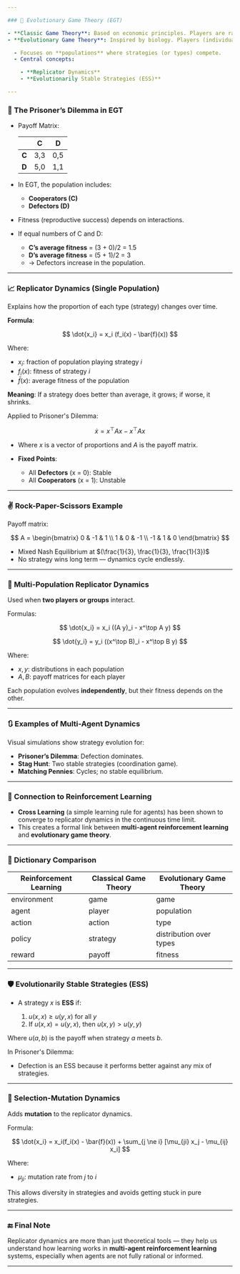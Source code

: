 ```yaml
---

### 🧬 Evolutionary Game Theory (EGT)

- **Classic Game Theory**: Based on economic principles. Players are rational and aim to maximize payoffs. The key idea is **Nash Equilibrium**, where no player benefits from changing strategy alone.
- **Evolutionary Game Theory**: Inspired by biology. Players (individuals) are not necessarily rational but evolve over time through **selection** (rewards) and **mutation** (random change).

  - Focuses on **populations** where strategies (or types) compete.
  - Central concepts:

    - **Replicator Dynamics**
    - **Evolutionarily Stable Strategies (ESS)**

---
```


### 🔄 The Prisoner’s Dilemma in EGT

- Payoff Matrix:

  |       | C   | D   |
  | ----- | --- | --- |
  | **C** | 3,3 | 0,5 |
  | **D** | 5,0 | 1,1 |

- In EGT, the population includes:

  - **Cooperators (C)**
  - **Defectors (D)**

- Fitness (reproductive success) depends on interactions.

- If equal numbers of C and D:

  - **C’s average fitness** = (3 + 0)/2 = 1.5
  - **D’s average fitness** = (5 + 1)/2 = 3
  - → Defectors increase in the population.

---

### 📈 Replicator Dynamics (Single Population)

Explains how the proportion of each type (strategy) changes over time.

**Formula**:

$$
\dot{x_i} = x_i (f_i(x) - \bar{f}(x))
$$

Where:

- $x_i$: fraction of population playing strategy $i$
- $f_i(x)$: fitness of strategy $i$
- $\bar{f}(x)$: average fitness of the population

**Meaning**: If a strategy does better than average, it grows; if worse, it shrinks.

Applied to Prisoner's Dilemma:

$$
\dot{x} = x^\top A x - x^\top A x
$$

- Where $x$ is a vector of proportions and $A$ is the payoff matrix.

- **Fixed Points**:

  - All **Defectors** (x = 0): Stable
  - All **Cooperators** (x = 1): Unstable

---

### ✌️ Rock-Paper-Scissors Example

Payoff matrix:

$$
A =
\begin{bmatrix}
0 & -1 & 1 \\
1 & 0 & -1 \\
-1 & 1 & 0
\end{bmatrix}
$$

- Mixed Nash Equilibrium at $(\frac{1}{3}, \frac{1}{3}, \frac{1}{3})$
- No strategy wins long term — dynamics cycle endlessly.

---

### 👥 Multi-Population Replicator Dynamics

Used when **two players or groups** interact.

Formulas:

$$
\dot{x_i} = x_i ((A y)_i - x^\top A y)
$$

$$
\dot{y_i} = y_i ((x^\top B)_i - x^\top B y)
$$

Where:

- $x, y$: distributions in each population
- $A, B$: payoff matrices for each player

Each population evolves **independently**, but their fitness depends on the other.

---

### 🔃 Examples of Multi-Agent Dynamics

Visual simulations show strategy evolution for:

- **Prisoner’s Dilemma**: Defection dominates.
- **Stag Hunt**: Two stable strategies (coordination game).
- **Matching Pennies**: Cycles; no stable equilibrium.

---

### 🔗 Connection to Reinforcement Learning

- **Cross Learning** (a simple learning rule for agents) has been shown to converge to replicator dynamics in the continuous time limit.
- This creates a formal link between **multi-agent reinforcement learning** and **evolutionary game theory**.

---

### 📘 Dictionary Comparison

| Reinforcement Learning | Classical Game Theory | Evolutionary Game Theory |
| ---------------------- | --------------------- | ------------------------ |
| environment            | game                  | game                     |
| agent                  | player                | population               |
| action                 | action                | type                     |
| policy                 | strategy              | distribution over types  |
| reward                 | payoff                | fitness                  |

---

### 🛡️ Evolutionarily Stable Strategies (ESS)

- A strategy $x$ is **ESS** if:

  1. $u(x, x) \ge u(y, x)$ for all $y$
  2. If $u(x, x) = u(y, x)$, then $u(x, y) > u(y, y)$

Where $u(a, b)$ is the payoff when strategy $a$ meets $b$.

In Prisoner's Dilemma:

- Defection is an ESS because it performs better against any mix of strategies.

---

### 🔀 Selection-Mutation Dynamics

Adds **mutation** to the replicator dynamics.

Formula:

$$
\dot{x_i} = x_i(f_i(x) - \bar{f}(x)) + \sum_{j \ne i} [\mu_{ji} x_j - \mu_{ij} x_i]
$$

Where:

- $\mu_{ji}$: mutation rate from $j$ to $i$

This allows diversity in strategies and avoids getting stuck in pure strategies.

---

### 🔚 Final Note

Replicator dynamics are more than just theoretical tools — they help us understand how learning works in **multi-agent reinforcement learning** systems, especially when agents are not fully rational or informed.

---

